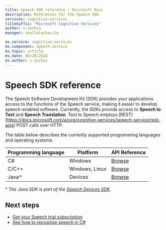 ```yaml
---
title: Speech SDK reference | Microsoft Docs
description: References for the Speech SDK.
services: cognitive-services
titleSuffix: "Microsoft Cognitive Services"
author: v-jerkin
manager: noellelacharite

ms.service: cognitive-services
ms.component: speech-service
ms.topic: article
ms.date: 04/28/2018
ms.author: v-jerkin
---
```


# Speech SDK reference

The Speech Software Development Kit (SDK) provides your applications access to the functions of the Speech service, making it easier to develop speech-enabled software. Currently, the SDKs provide access to **Speech to Text** and **Speech Translation**. Text to Speech employs [REST] (https://docs.microsoft.com/azure/cognitive-services/speech-service/rest-apis) POST calls over HTTP.

The table below describes the currently supported programming languages and operating systems.

|Programming language|Platform|API Reference|
|-|-|-|
|C#|Windows|[Browse](https://aka.ms/csspeech/csharpref)
|C/C++|Windows, Linux|[Browse](https://aka.ms/csspeech/cppref)
|Java\*|Devices|[Browse](https://aka.ms/csspeech/javaref)

\* *The Java SDK is part of the [Speech Devices SDK](speech-devices-sdk.md).*

## Next steps

* [Get your Speech trial subscription](https://azure.microsoft.com/try/cognitive-services/)
* [See how to recognize speech in C#](quickstart-csharp-windows.md)

